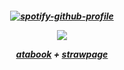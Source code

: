 <h5 align="center">

[![spotify-github-profile](https://spotify-github-profile.kittinanx.com/api/view?uid=sokm00zv4j0eyrltnlsww5jkp&cover_image=true&theme=novatorem&show_offline=false&background_color=121212&interchange=false&bar_color=53b14f&bar_color_cover=false)](https://github.com/kittinan/spotify-github-profile)

![](https://i.pinimg.com/736x/37/a6/62/37a662806e0baedec1431c15825054c1.jpg)

[atabook](https://brokendreams.atabook.org/) + [strawpage](https://ihopeithurts.straw.page/)
